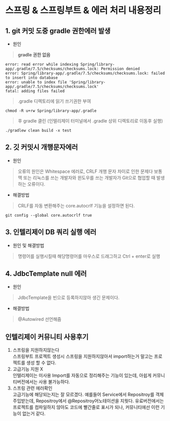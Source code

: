 # 스프링 & 스프링부트  & 에러 처리  내용정리


## 1. git 커밋 도중 gradle 권한에러 발생  
* 원인
> __gradle 권한 없음__
  
```
error: read error while indexing Spring/library-app/.gradle/7.5/checksums/checksums.lock: Permission denied
error: Spring/library-app/.gradle/7.5/checksums/checksums.lock: failed to insert into database
error: unable to index file 'Spring/library-app/.gradle/7.5/checksums/checksums.lock'
fatal: adding files failed

```  




    
> .gradle 디렉토리에 읽기 쓰기권한 부여 

```
chmod -R u+rw Spring/library-app/.gradle
```

>  후 gradle 클린 
(인텔리제이 터미널에서  .gradle 상위 디렉토리로 이동후 실행)

```
./gradlew clean build -x test
```  

    



## 2. 깃 커밋시 개행문자에러
- 원인  
> 오류의 원인은 Whitespace 에러로, CRLF 개행 문자 차이로 인한 문제다
보통 맥 또는 리눅스를 쓰는 개발자와 윈도우를 쓰는 개발자가 Git으로 협업할 때 발생하는 오류이다.
- 해결방법  
>CRLF를 자동 변환해주는 core.autocrlf 기능을 설정하면 된다.  

```
git config --global core.autocrlf true

```

## 3. 인텔리제이 DB 쿼리 실행 에러
- 원인 및 해결방법
> 명령어를 실행시킬때 해당명령어를 마우스로 드래그하고 Ctrl + enter로 실행


## 4. JdbcTemplate null 에러
- 원인
> JdbcTemplate을 빈으로 등록하지않아 생긴 문제이다.
- 해결방법
>@Autowired 선언해줌

## 인텔리제이 커뮤니티 사용후기
1. 스프링을 지원하지않는다  
스프링부트 프로젝트 생성시 스프링을 지원하지않아서 import하는거 말고는 프로젝트를 생성 할 수 없다.
2. 고급기능 지원 X  
인텔리제이는 미사용 Import를 자동으로 정리해주는 기능이 있는데,
아쉽게 커뮤니티버전에서는 사용 불가능하다.
3. 스프링 관련 에러확인  
고급기능에 해당되는지는 잘 모르겠다. 예를들어 Service에서 Repositroy를 객체주입받는데, Repositroy에서 @Repositroy어노테이션을 지웟다.
유료버전에서는 프로젝트를 컴파일하지 않아도 코드에 빨간줄로 표시가 되나, 커뮤니티에선 이런 기능이 없는거 같다. 